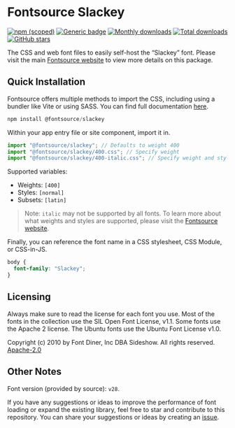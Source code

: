 # Fontsource Slackey

[![npm (scoped)](https://img.shields.io/npm/v/@fontsource/slackey?color=brightgreen)](https://www.npmjs.com/package/@fontsource/slackey) [![Generic badge](https://img.shields.io/badge/fontsource-passing-brightgreen)](https://github.com/fontsource/fontsource) [![Monthly downloads](https://badgen.net/npm/dm/@fontsource/slackey)](https://github.com/fontsource/fontsource) [![Total downloads](https://badgen.net/npm/dt/@fontsource/slackey)](https://github.com/fontsource/fontsource) [![GitHub stars](https://img.shields.io/github/stars/fontsource/fontsource.svg?style=social&label=Star)](https://github.com/fontsource/fontsource/stargazers)

The CSS and web font files to easily self-host the “Slackey” font. Please visit the main [Fontsource website](https://fontsource.org/fonts/slackey) to view more details on this package.

## Quick Installation

Fontsource offers multiple methods to import the CSS, including using a bundler like Vite or using SASS. You can find full documentation [here](https://fontsource.org/docs/getting-started/introduction).

```javascript
npm install @fontsource/slackey
```

Within your app entry file or site component, import it in.

```javascript
import "@fontsource/slackey"; // Defaults to weight 400
import "@fontsource/slackey/400.css"; // Specify weight
import "@fontsource/slackey/400-italic.css"; // Specify weight and style
```

Supported variables:
- Weights: `[400]`
- Styles: `[normal]`
- Subsets: `[latin]`

> Note: `italic` may not be supported by all fonts. To learn more about what weights and styles are supported, please visit the [Fontsource website](https://fontsource.org/fonts/slackey).

Finally, you can reference the font name in a CSS stylesheet, CSS Module, or CSS-in-JS.

```css
body {
  font-family: "Slackey";
}
```

## Licensing
Always make sure to read the license for each font you use. Most of the fonts in the collection use the SIL Open Font License, v1.1. Some fonts use the Apache 2 license. The Ubuntu fonts use the Ubuntu Font License v1.0.

Copyright (c) 2010 by Font Diner, Inc DBA Sideshow. All rights reserved.
[Apache-2.0](http://www.apache.org/licenses/LICENSE-2.0)

## Other Notes
Font version (provided by source): `v28`.

If you have any suggestions or ideas to improve the performance of font loading or expand the existing library, feel free to star and contribute to this repository. You can share your suggestions or ideas by creating an [issue](https://github.com/fontsource/fontsource/issues).
